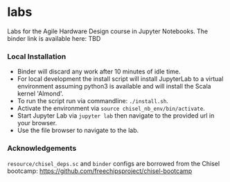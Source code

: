 # labs
Labs for the Agile Hardware Design course in Jupyter Notebooks. The binder link is available here: TBD

### Local Installation
- Binder will discard any work after 10 minutes of idle time.
- For local development the install script will install JupyterLab to a virtual environment assuming python3 is available and will install the Scala kernel 'Almond'.
- To run the script run via commandline: `./install.sh`.
- Activate the environment via `source chisel_nb_env/bin/activate`.
- Start Jupyter Lab via `jupyter lab` then navigate to the provided url in your browser.
- Use the file browser to navigate to the lab.

### Acknowledgements
`resource/chisel_deps.sc` and `binder` configs are borrowed from the Chisel bootcamp: https://github.com/freechipsproject/chisel-bootcamp
